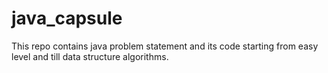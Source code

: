 # java_capsule
This repo contains java problem statement and its code starting from easy level  and till data structure algorithms.
